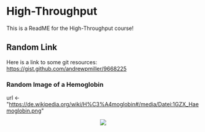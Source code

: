 # High-Throughput

This is a ReadME for the High-Throughput course!

## Random Link

Here is a link to some git resources: https://gist.github.com/andrewpmiller/9668225

### Random Image of a Hemoglobin

url <- "https://de.wikipedia.org/wiki/H%C3%A4moglobin#/media/Datei:1GZX_Haemoglobin.png"
<center><img src="`r url`"></center>
